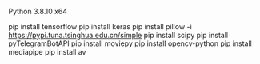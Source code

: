 Python 3.8.10 x64

pip install tensorflow
pip install keras
pip install pillow -i https://pypi.tuna.tsinghua.edu.cn/simple
pip install scipy
pip install pyTelegramBotAPI
pip install moviepy
pip install opencv-python
pip install mediapipe
pip install av